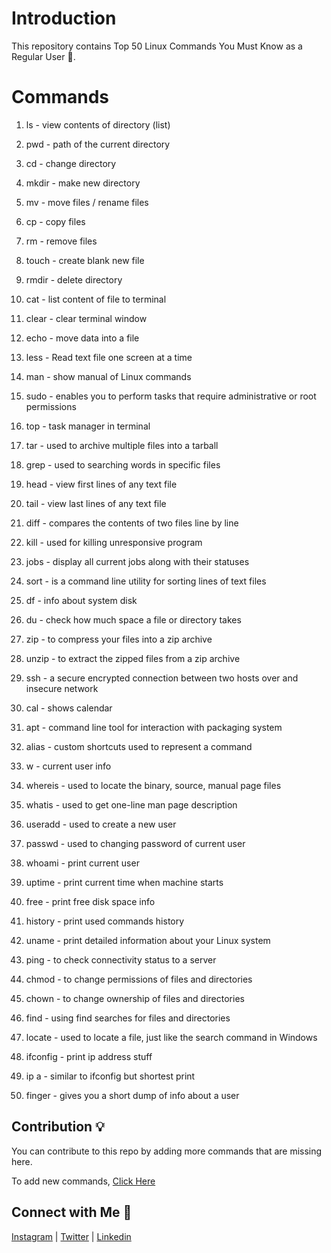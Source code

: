 
# Introduction

This repository contains Top 50 Linux Commands You Must Know as a Regular User 🐧.
# Commands
1. ls - view contents of directory (list)

2. pwd - path of the current directory

3. cd -  change directory

4. mkdir - make new directory 

5. mv - move files / rename files

6. cp - copy files 

7. rm - remove files

8. touch - create blank new file

9. rmdir - delete directory

10. cat - list content of file to terminal

11. clear - clear terminal window

12. echo - move data into a file

13. less - Read text file one screen at a time

14. man - show manual of Linux commands 

15. sudo - enables you to perform tasks that require administrative or root permissions

16. top - task manager in terminal

17. tar - used to archive multiple files into a tarball

18. grep - used to searching words in specific files

19. head - view first lines of any text file

20. tail - view last lines of any text file

21. diff - compares the contents of two files line by line

22. kill - used for killing unresponsive program

23. jobs - display all current jobs along with their statuses

24. sort - is a command line utility for sorting lines of text files 

25. df - info about system disk

26. du - check how much space a file or directory takes

27. zip - to compress your files into a zip archive 

28. unzip - to extract the zipped files from a zip archive

29. ssh - a secure encrypted connection between two hosts over and insecure network

30. cal - shows calendar

31. apt - command line tool for interaction with packaging system

32. alias - custom shortcuts used to represent a command 

33. w - current user info

34. whereis - used to locate the binary, source, manual page files

35. whatis - used to get one-line man page description

36. useradd - used to create a new user 

37. passwd - used to changing password of current user

38. whoami - print current user 

39. uptime - print current time when machine starts 

40. free - print free disk space info

41. history - print used commands history

42. uname - print detailed information about your Linux system

43. ping - to check connectivity status to a server

44. chmod - to change permissions of files and directories 

45. chown - to change ownership of files and directories

46. find - using find searches for files and directories

47. locate - used to locate a file, just like the search command in Windows 

48. ifconfig - print ip address stuff

49. ip a - similar to ifconfig but shortest print

50. finger - gives you a short dump of info about a user

## Contribution 💡

You can contribute to this repo by adding more commands that are missing here. 


To add new commands, [Click Here](https://github.com/thegeekyb0y/linuxcommands/issues/new/choose)

## Connect with Me 🤝
[Instagram](https://www.instagram.com/thegeekyb0y) | [Twitter](https://www.twitter.com/thegeekyb0y) | [Linkedin](https://www.linkedin.com/in/adityacodes)

